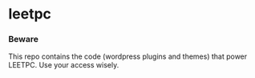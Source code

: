leetpc
======

### Beware

This repo contains the code (wordpress plugins and themes) that power LEETPC.  Use your access wisely.
